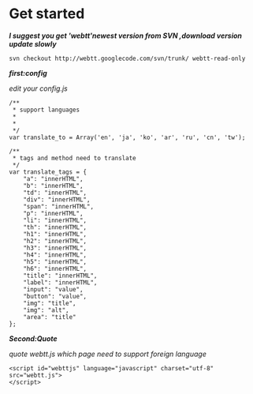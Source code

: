 # Get started #


**_I suggest you get 'webtt'newest version from SVN ,download version update slowly_**

```
svn checkout http://webtt.googlecode.com/svn/trunk/ webtt-read-only
```


_**first:config**_

_edit your config.js_

```
/**
 * support languages
 *
 *
 */
var translate_to = Array('en', 'ja', 'ko', 'ar', 'ru', 'cn', 'tw');

/**
 * tags and method need to translate
 */
var translate_tags = {
    "a": "innerHTML",
    "b": "innerHTML",
    "td": "innerHTML",
    "div": "innerHTML",
    "span": "innerHTML",
    "p": "innerHTML",
    "li": "innerHTML",
    "th": "innerHTML",
    "h1": "innerHTML",
    "h2": "innerHTML",
    "h3": "innerHTML",
    "h4": "innerHTML",
    "h5": "innerHTML",
    "h6": "innerHTML",
    "title": "innerHTML",
    "label": "innerHTML",
    "input": "value",
    "button": "value",
    "img": "title",
    "img": "alt",
    "area": "title"
};

```

_**Second:Quote**_

_quote webtt.js which page need to  support foreign language_

```
<script id="webttjs" language="javascript" charset="utf-8" src="webtt.js">
</script>
```